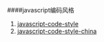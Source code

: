 ####javascript编码风格

1. [javascript-code-style](https://github.com/airbnb/javascript)
2. [javascript-code-style-china](https://github.com/adamlu/javascript-style-guide)


